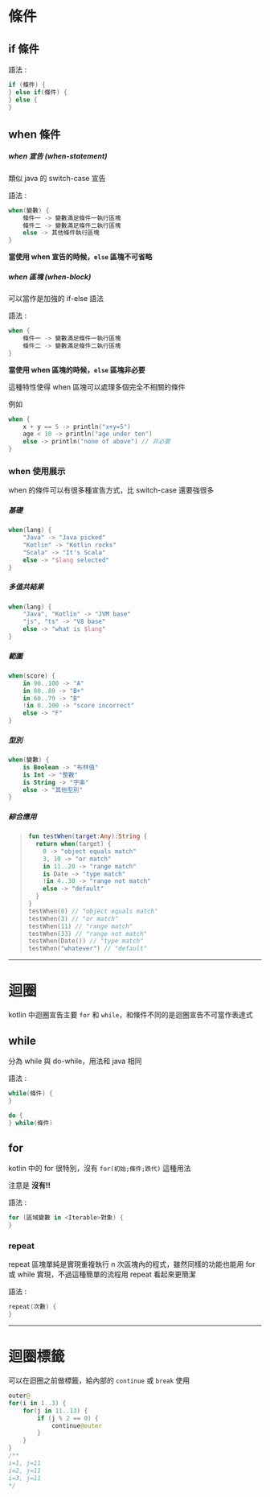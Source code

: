 # 條件

## if 條件

語法 : 

```kotlin
if (條件) {
} else if(條件) {
} else {
}
```

## when 條件

##### when 宣告 (when-statement)

類似 java 的 switch-case 宣告

語法 :

```kotlin
when(變數) {
	條件一 -> 變數滿足條件一執行區塊
	條件二 -> 變數滿足條件二執行區塊
	else -> 其他條件執行區塊
}
```

**當使用 when 宣告的時候，`else` 區塊不可省略**

##### when 區塊 (when-block)

可以當作是加強的 if-else 語法

語法 :

```kotlin
when {
	條件一 -> 變數滿足條件一執行區塊
	條件二 -> 變數滿足條件二執行區塊
}
```

**當使用 when 區塊的時候，`else` 區塊非必要**

這種特性使得 when 區塊可以處理多個完全不相關的條件

例如

```kotlin
when {
	x + y == 5 -> println("x+y=5")
	age < 10 -> println("age under ten")
	else -> println("none of above") // 非必要
}
```


### when 使用展示

when 的條件可以有很多種宣告方式，比 switch-case 還要強很多

##### 基礎

```kotlin
when(lang) {
	"Java" -> "Java picked"
	"Kotlin" -> "Kotlin rocks"
	"Scala" -> "It's Scala"
	else -> "$lang selected"
}

```

##### 多值共結果

```kotlin
when(lang) {
	"Java", "Kotlin" -> "JVM base"
	"js", "ts" -> "V8 base"
	else -> "what is $lang"
}
```

##### 範圍

```kotlin
when(score) {
	in 90..100 -> "A"
	in 80..89 -> "B+"
	in 60..79 -> "B"
	!in 0..100 -> "score incorrect"
	else -> "F"
}
```

##### 型別

```kotlin
when(變數) {
	is Boolean -> "布林值"
	is Int -> "整數"
	is String -> "字串"
	else -> "其他型別"
}
```

##### 綜合應用

> ```kotlin
> fun testWhen(target:Any):String {
>   return when(target) {
>     0 -> "object equals match"
>     3, 10 -> "or match"
>     in 11..20 -> "range match"
>     is Date -> "type match"
>     !in 4..30 -> "range not match"
>     else -> "default"
>   }
> }
> testWhen(0) // "object equals match"
> testWhen(3) // "or match"
> testWhen(11) // "range match"
> testWhen(33) // "range not match"
> testWhen(Date()) // "type match"
> testWhen("whatever") // "default"
> ```

---

# 迴圈

kotlin 中迴圈宣告主要 `for` 和 `while`，和條件不同的是迴圈宣告不可當作表達式


## while

分為 while 與 do-while，用法和 java 相同

語法 :

```kotlin
while(條件) {
}

do {
} while(條件)
```

## for

kotlin 中的 for 很特別，沒有  `for(初始;條件;跌代)` 這種用法

注意是 **沒有!!**

語法 :

```kotlin
for (區域變數 in <Iterable>對象) {
}
```

### repeat

repeat 區塊單純是實現重複執行 n 次區塊內的程式，雖然同樣的功能也能用 for 或 while 實現，不過這種簡單的流程用 repeat 看起來更簡潔

語法 :

```kotlin
repeat(次數) {
}
```

---

# 迴圈標籤

可以在迴圈之前做標籤，給內部的 `continue` 或 `break` 使用

```kotlin
outer@
for(i in 1..3) {
	for(j in 11..13) {
		if (j % 2 == 0) {
			continue@outer
		}
	}
}
/**
i=1, j=11
i=2, j=11
i=3, j=11
*/
```